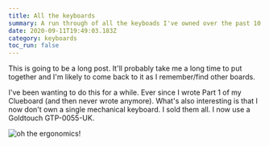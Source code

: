 ```yaml
---
title: All the keyboards
summary: A run through of all the keyboads I've owned over the past 10 years.
date: 2020-09-11T19:49:03.183Z
category: keyboards
toc_run: false
---
```

This is going to be a long post. It'll probably take me a long time to put together and I'm likely to come back to it as I remember/find other boards.

I've been wanting to do this for a while. Ever since I wrote Part 1 of my Clueboard (and then never wrote anymore). What's also interesting is that I now don't own a single mechanical keyboard. I sold them all. I now use a Goldtouch GTP-0055-UK.

![](/images/goldtouch.jpg "oh the ergonomics!")